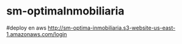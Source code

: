 # sm-optimaInmobiliaria

#deploy en aws http://sm-optima-inmobiliaria.s3-website-us-east-1.amazonaws.com/login
